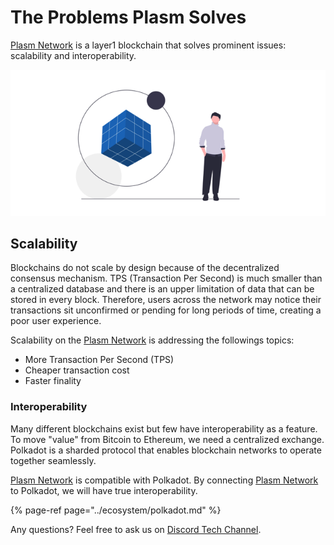 # The Problems Plasm Solves

[Plasm Network](https://www.plasmnet.io/) is a layer1 blockchain that solves prominent issues: scalability and interoperability.

![](../.gitbook/assets/sukurnshotto-2020-06-29-174733png.png)

## Scalability

Blockchains do not scale by design because of the decentralized consensus mechanism. TPS \(Transaction Per Second\) is much smaller than a centralized database and there is an upper limitation of data that can be stored in every block. Therefore, users across the network may notice their transactions sit unconfirmed or pending for long periods of time, creating a poor user experience.

Scalability on the [Plasm Network](https://www.plasmnet.io/) is addressing the followings topics:

* More Transaction Per Second \(TPS\)
* Cheaper transaction cost
* Faster finality

### Interoperability

Many different blockchains exist but few have interoperability as a feature. To move "value" from Bitcoin to Ethereum, we need a centralized exchange. Polkadot is a sharded protocol that enables blockchain networks to operate together seamlessly.

[Plasm Network](https://www.plasmnet.io/) is compatible with Polkadot. By connecting [Plasm Network](https://www.plasmnet.io/) to Polkadot, we will have true interoperability.

{% page-ref page="../ecosystem/polkadot.md" %}

Any questions? Feel free to ask us on [Discord Tech Channel](https://discord.gg/Z3nC9U4).

